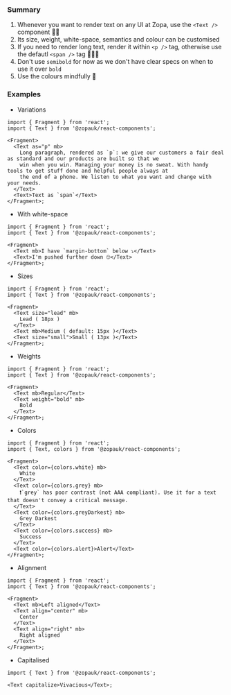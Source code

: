 ### Summary

1. Whenever you want to render text on any UI at Zopa, use the `<Text />` component 🙏🏻
2. Its size, weight, white-space, semantics and colour can be customised
3. If you need to render long text, render it within `<p />` tag, otherwise use the defautl `<span />` tag 👮🏻‍♂️
4. Don't use `semibold` for now as we don't have clear specs on when to use it over `bold`
5. Use the colours mindfully 🎨

### Examples

- Variations

```tsx
import { Fragment } from 'react';
import { Text } from '@zopauk/react-components';

<Fragment>
  <Text as="p" mb>
    Long paragraph, rendered as `p`: we give our customers a fair deal as standard and our products are built so that we
    win when you win. Managing your money is no sweat. With handy tools to get stuff done and helpful people always at
    the end of a phone. We listen to what you want and change with your needs.
  </Text>
  <Text>Text as `span`</Text>
</Fragment>;
```

- With white-space

```tsx
import { Fragment } from 'react';
import { Text } from '@zopauk/react-components';

<Fragment>
  <Text mb>I have `margin-bottom` below ⤵️</Text>
  <Text>I'm pushed further down 🙄</Text>
</Fragment>;
```

- Sizes

```tsx
import { Fragment } from 'react';
import { Text } from '@zopauk/react-components';

<Fragment>
  <Text size="lead" mb>
    Lead ( 18px )
  </Text>
  <Text mb>Medium ( default: 15px )</Text>
  <Text size="small">Small ( 13px )</Text>
</Fragment>;
```

- Weights

```tsx
import { Fragment } from 'react';
import { Text } from '@zopauk/react-components';

<Fragment>
  <Text mb>Regular</Text>
  <Text weight="bold" mb>
    Bold
  </Text>
</Fragment>;
```

- Colors

```tsx { "props": { "style": { "backgroundColor": "rgb(244, 248, 246)", "border": "none" } } }
import { Fragment } from 'react';
import { Text, colors } from '@zopauk/react-components';

<Fragment>
  <Text color={colors.white} mb>
    White
  </Text>
  <Text color={colors.grey} mb>
    ❗️`grey` has poor contrast (not AAA compliant). Use it for a text that doesn't convey a critical message.
  </Text>
  <Text color={colors.greyDarkest} mb>
    Grey Darkest
  </Text>
  <Text color={colors.success} mb>
    Success
  </Text>
  <Text color={colors.alert}>Alert</Text>
</Fragment>;
```

- Alignment

```tsx
import { Fragment } from 'react';
import { Text } from '@zopauk/react-components';

<Fragment>
  <Text mb>Left aligned</Text>
  <Text align="center" mb>
    Center
  </Text>
  <Text align="right" mb>
    Right aligned
  </Text>
</Fragment>;
```

- Capitalised

```tsx
import { Text } from '@zopauk/react-components';

<Text capitalize>Vivacious</Text>;
```
